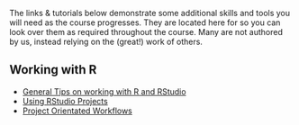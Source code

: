 The links & tutorials below demonstrate some additional skills and tools you will need as the course progresses.
They are located here for so you can look over them as required throughout the course.
Many are not authored by us, instead relying on the (great!) work of others.

## Working with R

* [General Tips on working with R and RStudio](https://rstats.wtf/save-source.html)
* [Using RStudio Projects](https://www.youtube.com/watch?v=hKoSJGWnFFA)
* [Project Orientated Workflows](https://rstats.wtf/project-oriented-workflow.html)
